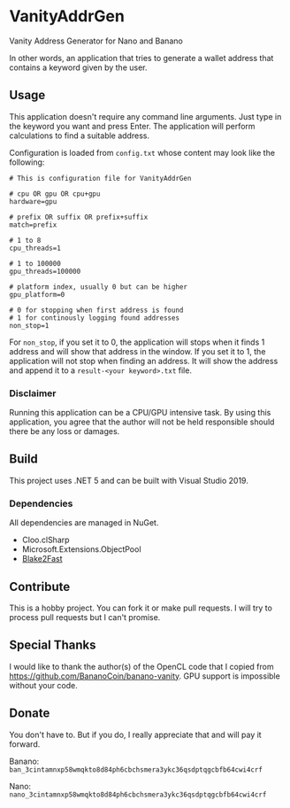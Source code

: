 # VanityAddrGen

Vanity Address Generator for Nano and Banano

In other words, an application that tries to generate a wallet address
that contains a keyword given by the user.

## Usage

This application doesn't require any command line arguments. Just type in
the keyword you want and press Enter. The application will perform
calculations to find a suitable address.

Configuration is loaded from `config.txt` whose content may look
like the following:

```
# This is configuration file for VanityAddrGen

# cpu OR gpu OR cpu+gpu
hardware=gpu

# prefix OR suffix OR prefix+suffix
match=prefix

# 1 to 8
cpu_threads=1

# 1 to 100000
gpu_threads=100000

# platform index, usually 0 but can be higher
gpu_platform=0

# 0 for stopping when first address is found
# 1 for continously logging found addresses
non_stop=1
```

For `non_stop`, if you set it to 0, the application will stops when it
finds 1 address and will show that address in the window. If you set it
to 1, the application will not stop when finding an address. It will show
the address and append it to a `result-<your keyword>.txt` file.

### Disclaimer

Running this application can be a CPU/GPU intensive task.
By using this application, you agree that the author will not be
held responsible should there be any loss or damages.

## Build

This project uses .NET 5 and can be built with Visual Studio 2019.

### Dependencies

All dependencies are managed in NuGet.

* Cloo.clSharp
* Microsoft.Extensions.ObjectPool
* [Blake2Fast](https://github.com/saucecontrol/Blake2Fast)

## Contribute

This is a hobby project. You can fork it or make pull requests. I will
try to process pull requests but I can't promise.

## Special Thanks

I would like to thank the author(s) of the OpenCL code that I copied from
https://github.com/BananoCoin/banano-vanity. GPU support is impossible
without your code.

## Donate

You don't have to. But if you do, I really appreciate that and will pay it forward.

Banano: `ban_3cintamnxp58wmqkto8d84ph6cbchsmera3ykc36qsdptqgcbfb64cwi4crf`

Nano: `nano_3cintamnxp58wmqkto8d84ph6cbchsmera3ykc36qsdptqgcbfb64cwi4crf`
